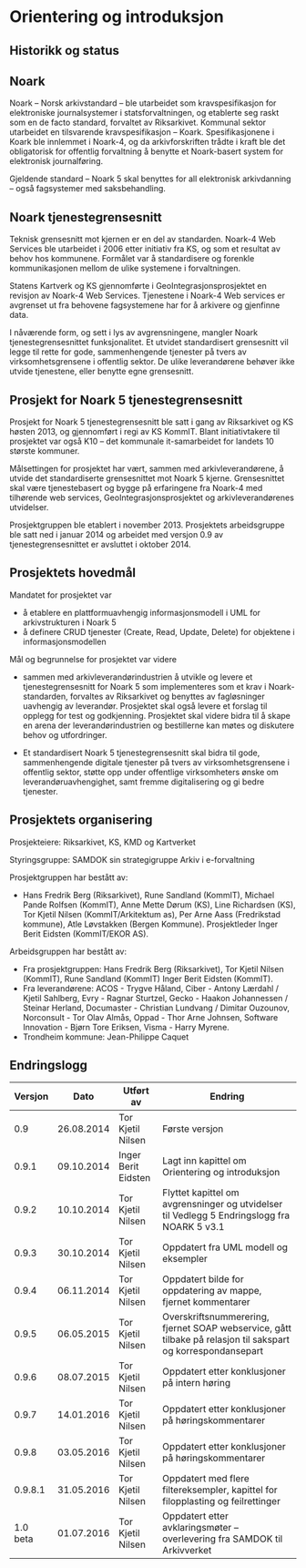 # Orientering og introduksjon

## Historikk og status

## Noark

Noark – Norsk arkivstandard – ble utarbeidet som kravspesifikasjon for
elektroniske journalsystemer i statsforvaltningen, og etablerte seg
raskt som en de facto standard, forvaltet av Riksarkivet. Kommunal
sektor utarbeidet en tilsvarende kravspesifikasjon – Koark.
Spesifikasjonene i Koark ble innlemmet i Noark-4, og da arkivforskriften
trådte i kraft ble det obligatorisk for offentlig forvaltning å benytte
et Noark-basert system for elektronisk journalføring.

Gjeldende standard – Noark 5 skal benyttes for all elektronisk
arkivdanning – også fagsystemer med saksbehandling.

## Noark tjenestegrensesnitt

Teknisk grensesnitt mot kjernen er en del av standarden. Noark-4 Web
Services ble utarbeidet i 2006 etter initiativ fra KS, og som et
resultat av behov hos kommunene. Formålet var å standardisere og
forenkle kommunikasjonen mellom de ulike systemene i forvaltningen.

Statens Kartverk og KS gjennomførte i GeoIntegrasjonsprosjektet en
revisjon av Noark-4 Web Services. Tjenestene i Noark-4 Web services er
avgrenset ut fra behovene fagsystemene har for å arkivere og gjenfinne
data.

I nåværende form, og sett i lys av avgrensningene, mangler Noark
tjenestegrensesnittet funksjonalitet. Et utvidet standardisert
grensesnitt vil legge til rette for gode, sammenhengende tjenester på
tvers av virksomhetsgrensene i offentlig sektor. De ulike leverandørene
behøver ikke utvide tjenestene, eller benytte egne grensesnitt.

## Prosjekt for Noark 5 tjenestegrensesnitt 

Prosjekt for Noark 5 tjenestegrensesnitt ble satt i gang av Riksarkivet
og KS høsten 2013, og gjennomført i regi av KS KommIT. Blant
initiativtakere til prosjektet var også K10 – det kommunale
it-samarbeidet for landets 10 største kommuner.

Målsettingen for prosjektet har vært, sammen med arkivleverandørene, å
utvide det standardiserte grensesnittet mot Noark 5 kjerne.
Grensesnittet skal være tjenestebasert og bygge på erfaringene fra
Noark-4 med tilhørende web services, GeoIntegrasjonsprosjektet og
arkivleverandørenes utvidelser.

Prosjektgruppen ble etablert i november 2013. Prosjektets arbeidsgruppe
ble satt ned i januar 2014 og arbeidet med versjon 0.9 av
tjenestegrensesnittet er avsluttet i oktober 2014.

## Prosjektets hovedmål

Mandatet for prosjektet var

 - å etablere en plattformuavhengig informasjonsmodell i UML for
   arkivstrukturen i Noark 5
 - å definere CRUD tjenester (Create, Read, Update, Delete) for
   objektene i informasjonsmodellen

Mål og begrunnelse for prosjektet var videre

  - sammen med arkivleverandørindustrien å utvikle og levere et
    tjenestegrensesnitt for Noark 5 som implementeres som et krav i
    Noark-standarden, forvaltes av Riksarkivet og benyttes av
    fagløsninger uavhengig av leverandør. Prosjektet skal også levere
    et forslag til opplegg for test og godkjenning. Prosjektet skal
    videre bidra til å skape en arena der leverandørindustrien og
    bestillerne kan møtes og diskutere behov og utfordringer.

  - Et standardisert Noark 5 tjenestegrensesnitt skal bidra til gode,
    sammenhengende digitale tjenester på tvers av virksomhetsgren­sene i
    offentlig sektor, støtte opp under offentlige virksomheters ønske om
    leverandøruavhengighet, samt fremme digitalisering og gi bedre
    tjenester.

## Prosjektets organisering

Prosjekteiere: Riksarkivet, KS, KMD og Kartverket

Styringsgruppe: SAMDOK sin strategigruppe Arkiv i e-forvaltning

Prosjektgruppen har bestått av:

 - Hans Fredrik Berg (Riksarkivet), Rune Sandland (KommIT), Michael
   Pande Rolfsen (KommIT), Anne Mette Dørum (KS), Line Richardsen
   (KS), Tor Kjetil Nilsen (KommIT/Arkitektum as), Per Arne Aass
   (Fredrikstad kommune), Atle Løvstakken (Bergen
   Kommune). Prosjektleder Inger Berit Eidsten (KommIT/EKOR AS).

Arbeidsgruppen har bestått av:

 - Fra prosjektgruppen: Hans Fredrik Berg (Riksarkivet), Tor Kjetil
   Nilsen (KommIT), Rune Sandland (KommIT) Inger Berit Eidsten
   (KommIT).
 - Fra leverandørene: ACOS - Trygve Håland, Ciber - Antony Lærdahl /
   Kjetil Sahlberg, Evry - Ragnar Sturtzel, Gecko - Haakon Johannessen
   / Steinar Herland, Documaster - Christian Lundvang / Dimitar
   Ouzounov, Norconsult - Tor Olav Almås, Oppad - Thor Arne Johnsen,
   Software Innovation - Bjørn Tore Eriksen, Visma - Harry Myrene.
 - Trondheim kommune: Jean-Philippe Caquet

## Endringslogg

| Versjon  | Dato       | Utført av           | Endring                            |
| -------- | ---------- | ------------------- | ---------------------------------- |
| 0.9      | 26.08.2014 | Tor Kjetil Nilsen   | Første versjon                     |
| 0.9.1    | 09.10.2014 | Inger Berit Eidsten | Lagt inn kapittel om Orientering og introduksjon |
| 0.9.2    | 10.10.2014 | Tor Kjetil Nilsen   | Flyttet kapittel om avgrensninger og utvidelser til Vedlegg 5 Endringslogg fra NOARK 5 v3.1 |
| 0.9.3    | 30.10.2014 | Tor Kjetil Nilsen   | Oppdatert fra UML modell og eksempler |
| 0.9.4    | 06.11.2014 | Tor Kjetil Nilsen   | Oppdatert bilde for oppdatering av mappe, fjernet kommentarer |
| 0.9.5    | 06.05.2015 | Tor Kjetil Nilsen   | Overskriftsnummerering, fjernet SOAP webservice, gått tilbake på relasjon til sakspart og korrespondansepart |
| 0.9.6    | 08.07.2015 | Tor Kjetil Nilsen   | Oppdatert etter konklusjoner på intern høring |
| 0.9.7    | 14.01.2016 | Tor Kjetil Nilsen   | Oppdatert etter konklusjoner på høringskommentarer |
| 0.9.8    | 03.05.2016 | Tor Kjetil Nilsen   | Oppdatert etter konklusjoner på høringskommentarer |
| 0.9.8.1  | 31.05.2016 | Tor Kjetil Nilsen   | Oppdatert med flere filtereksempler, kapittel for filopplasting og feilrettinger |
| 1.0 beta | 01.07.2016 | Tor Kjetil Nilsen   | Oppdatert etter avklaringsmøter – overlevering fra SAMDOK til Arkivverket |
